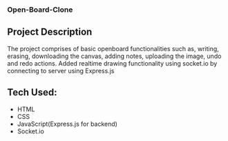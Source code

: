 ### Open-Board-Clone

## Project Description
The project comprises of basic openboard functionalities such as, writing, erasing, downloading the canvas, adding notes, uploading the image, undo and redo actions.
Added realtime drawing functionality using socket.io by connecting to server using Express.js

## Tech Used:
<ul>
<li>HTML</li>
<li>CSS</li>
<li>JavaScript(Express.js for backend)</li>
<li>Socket.io</li>
</ul>



